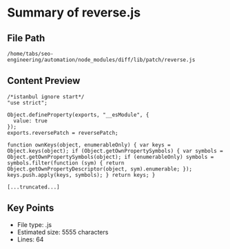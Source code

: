 # Summary of reverse.js
  
## File Path
`/home/tabs/seo-engineering/automation/node_modules/diff/lib/patch/reverse.js`

## Content Preview
```
/*istanbul ignore start*/
"use strict";

Object.defineProperty(exports, "__esModule", {
  value: true
});
exports.reversePatch = reversePatch;

function ownKeys(object, enumerableOnly) { var keys = Object.keys(object); if (Object.getOwnPropertySymbols) { var symbols = Object.getOwnPropertySymbols(object); if (enumerableOnly) symbols = symbols.filter(function (sym) { return Object.getOwnPropertyDescriptor(object, sym).enumerable; }); keys.push.apply(keys, symbols); } return keys; }

[...truncated...]
```

## Key Points
- File type: .js
- Estimated size: 5555 characters
- Lines: 64
